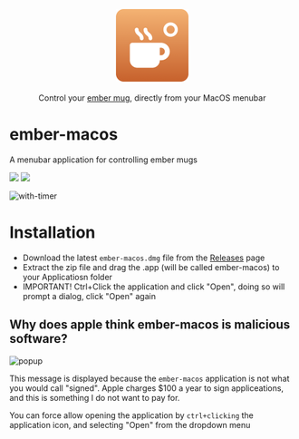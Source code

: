 <p align="center">
  <img src="ember-macos/Assets.xcassets/AppIcon.appiconset/256.png" alt="ember-macos" width="128" /> <br /><br />
  <span>Control your <a href="https://ember.com/">ember mug</a>, directly from your MacOS menubar</span>
</p>

# ember-macos

A menubar application for controlling ember mugs

<p float="left">
  <img src="https://github.com/matthewnitschke/ember-macos/assets/6363089/6b79f863-1be2-4988-baee-f130d33807d6" width="400" /> 
  <img src="https://github.com/matthewnitschke/ember-macos/assets/6363089/d9b849a9-443f-4e5c-9fb8-490abed66abf" width="400" />
</p>

![with-timer](https://github.com/matthewnitschke/ember-macos/assets/6363089/6b37e508-8a57-4129-b1ca-23a09f260f7e)

# Installation

- Download the latest `ember-macos.dmg` file from the [Releases](https://github.com/matthewnitschke/ember-macos/releases) page
- Extract the zip file and drag the .app (will be called ember-macos) to your Applicatiosn folder
- IMPORTANT! Ctrl+Click the application and click "Open", doing so will prompt a dialog, click "Open" again

## Why does apple think ember-macos is malicious software?

![popup](https://github.com/matthewnitschke/ember-macos/assets/6363089/99c1c338-cb6a-4311-b4e4-2b5055b49bce)

This message is displayed because the `ember-macos` application is not what you would call "signed". Apple charges $100 a year to sign appliceations, and this is something I do not want to pay for.

You can force allow opening the application by `ctrl+clicking` the application icon, and selecting "Open" from the dropdown menu
